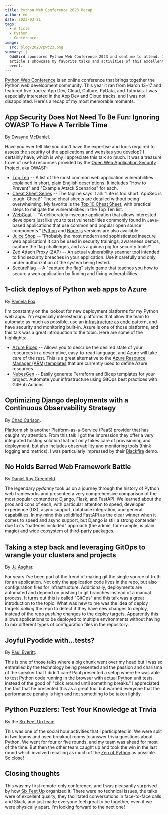 ```yaml
---
title: Python Web Conference 2023 Recap
author: ed
date: 2023-03-21
tags:
  - Article
  - Python
  - Conferences
image:
  src: blog/2023/pwc23.png
summary: |
  OddBird sponsored Python Web Conference 2023 and sent me to attend. In this
  article I showcase my favorite talks and activities of this excellent online
  event.
---
```


[Python Web Conference](https://2023.pythonwebconf.com/) is an online conference
that brings together the Python web development community. This year it ran from
March 13–17 and featured five tracks: App Dev, Cloud, Culture, PyData, and
Tutorials. I was especially interested in the App Dev and Cloud tracks, and I
was not disappointed. Here's a recap of my most memorable moments.

## App Security Does Not Need To Be Fun: Ignoring OWASP To Have A Terrible Time

By [Dwayne
McDaniel](https://2023.pythonwebconf.com/presentations/app-security-does-not-need-to-be-fun-ignoring-owasp-to-have-a-terrible-time).

Have you ever felt like you don't have the expertise and tools required to
assess the security of the applications and websites you develop? I certainly
have, which is why I appreciate this talk so much. It was a treasure trove of
useful resources provided by the [Open Web Application Security
Project](https://owasp.org/), aka OWASP:

- [Top Ten](https://owasp.org/www-project-top-ten/) -- A list of the most common
  web application vulnerabilities explained in short, plain English
  descriptions. It includes "How to Prevent" and "Example Attack Scenarios" for
  each.
- [Cheat Sheet Series](https://cheatsheetseries.owasp.org/) -- The tagline says
  it all: "Life is too short. AppSec is tough. Cheat!" These cheat sheets are
  detailed without being overwhelming. My favorite is the [Top 10 Cheat
  Sheet](https://cheatsheetseries.owasp.org/IndexTopTen.html), with practical
  steps to mitigate the vulnerabilities in the Top Ten list.
- [WebGoat](https://owasp.org/www-project-webgoat/) -- "A deliberately insecure
  application that allows interested developers just like you to test
  vulnerabilities commonly found in Java-based applications that use common and
  popular open source components."
  [Python](https://owasp.org/www-project-pygoat/) and
  [Node.js](https://owasp.org/www-project-node.js-goat/) versions are also
  available.
- [Juice Shop](https://owasp.org/www-project-juice-shop/) -- "Probably the most
  modern and sophisticated insecure web application! It can be used in security
  trainings, awareness demos, capture the flag challenges, and as a guinea pig
  for security tools!"
- [Zed Attach Proxy (ZAP)](https://www.zaproxy.org/) -- An actual vulnerability
  scanner tool intended to find security breaches in your application. Use it
  carefully and only under authorization of the system being tested.
- [SecureFlag](https://owasp.org/www-project-secureflag-open-platform/) -- A
  "capture the flag" style game that teaches you how to secure a web application
  by finding and fixing vulnerabilities.

## 1-click deploys of Python web apps to Azure

By [Pamela
Fox](https://2023.pythonwebconf.com/presentations/1-click-deploys-of-python-web-apps-to-azure).

I'm constantly on the lookout for new deployment platforms for my Python web
apps. I'm especially interested in platforms that allow the team to automate as
much as possible, use an [infrastructure as
code](https://learn.microsoft.com/en-us/devops/deliver/what-is-infrastructure-as-code)
pattern, and have security and monitoring built-in. Azure is one of those
platforms, and this talk was a great introduction to the topic. Here are some of
the highlights:

- [Azure
  Bicep](https://learn.microsoft.com/en-us/azure/azure-resource-manager/bicep/overview?tabs=bicep) --
  Allows you to describe the desired state of your resources in a descriptive,
  easy-to-read language, and Azure will take care of the rest. This is a great
  alternative to the [Azure Resource Manager (ARM)
  templates](https://docs.microsoft.com/en-us/azure/azure-resource-manager/templates/overview)
  that are currently used to define Azure resources.
- [NubesGen](https://nubesgen.com/) -- Easily generate Terraform and Bicep
  templates for your project. Automate your infrastructure using GitOps best
  practices with GitHub Actions.

## Optimizing Django deployments with a Continuous Observability Strategy

By [Chad
Carlson](https://2023.pythonwebconf.com/presentations/optimizing-django-deployments-with-a-continuous-observability-strategy).

[Platform.sh](https://platform.sh/) is another Platform-as-a-Service (PaaS)
provider that has caught my attention. From this talk I got the impression they
offer a very integrated hosting solution that not only takes care of
provisioning and deployment, but also includes observability and monitoring
tools (think logging and metrics). I was particularly impressed by their
[Blackfire](https://www.blackfire.io/) demo.

## No Holds Barred Web Framework Battle

By [Daniel Roy
Greenfeld](https://2023.pythonwebconf.com/presentations/no-holds-barred-web-framework-battle).

The legendary *pydanny* took us on a journey through the history of Python web
frameworks and presented a very comprehensive comparison of the most popular
contenders: Django, Flask, and FastAPI. We learned about the pros and cons of
each, with particular attention to speed, developer experience (DX), async
support, database integration, and general capabilities. In my mind this
solidified FastAPI as the clear winner when it comes to speed and async support,
but Django is still a strong contender due to its "batteries included" approach
(the admin, for example, is plain magic) and wide ecosystem of third-party
packages.

## Taking a step back and leveraging GitOps to wrangle your clusters and projects

By [JJ
Asghar](https://2023.pythonwebconf.com/presentations/taking-a-step-back-and-leveraging-gitops-to-wrangle-your-clusters-and-projects).

For years I've been part of the trend of making git the single source of truth
for an application. Not only the application code lives in the repo, but also
configuration files for infrastructure. Additionally, deployments are automated
and depend on pushing to git branches instead of a manual process. It turns out
this is called "GitOps" and this talk was a great introduction to the topic.
What was new to me was the idea of deploy targets *polling* the repo to detect
if they have new changes to deploy, instead of the repo *pushing* changes to the
deploy targets. Apparently this allows applications to be deployed to multiple
environments without having to mix different types of configuration files in the
repository.

## Joyful Pyodide with...tests?

By [Paul
Everitt](https://2023.pythonwebconf.com/presentations/joyful-pyodide-with-tests).

This is one of those talks where a big chunk went over my head but I was so
enthralled by the technology being presented and the passion and charisma of the
speaker that I didn't care! Paul presented a setup where he was able to test
Python code running in the browser with actual Python unit tests, instead of the
good ol' "click around until something breaks." I appreciated the fact that he
presented this as a great tool but warned everyone that the performance penalty
is high and not something to be taken lightly.

## Python Puzzlers: Test Your Knowledge at Trivia

By the [Six Feet Up
team](https://2023.pythonwebconf.com/presentations/python-puzzlers-test-your-knowledge-at-trivia).

This was one of the social hour activities that I participated in. We were split
in two teams and used breakout rooms to answer trivia questions about Python. We
went for four or five rounds, and my team was ahead for most of the time. But
then the other team caught up and took the win in the last round which involved
recalling as much of the [Zen of
Python](https://www.python.org/dev/peps/pep-0020/) as possible. So close!

## Closing thoughts

This was my first remote-only conference, and I was pleasantly surprised by how
[Six Feet Up](https://sixfeetup.com/) organized it. There were no technical
issues, the talks were of excellent quality, they facilitated conversations in
face-to-face calls and Slack, and just made everyone feel great to be together,
even if we were physically apart. I'm looking forward to the next one!
